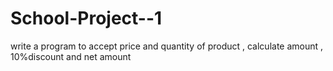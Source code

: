 # School-Project--1
write a program to accept price and quantity of product , calculate amount , 10%discount and net amount

